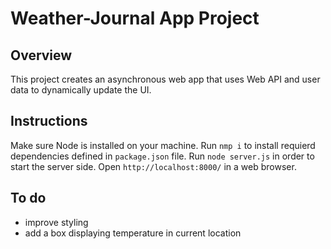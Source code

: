 # Weather-Journal App Project

## Overview

This project creates an asynchronous web app that uses Web API and user data to dynamically update the UI.

## Instructions

Make sure Node is installed on your machine.
Run `nmp i` to install requierd dependencies defined in `package.json` file.
Run `node server.js` in order to start the server side.
Open `http://localhost:8000/` in a web browser.

## To do

- improve styling
- add a box displaying temperature in current location

